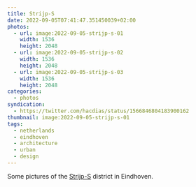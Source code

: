 ```yaml
---
title: Strijp-S
date: 2022-09-05T07:41:47.351450039+02:00
photos:
  - url: image:2022-09-05-strijp-s-01
    width: 1536
    height: 2048
  - url: image:2022-09-05-strijp-s-02
    width: 1536
    height: 2048
  - url: image:2022-09-05-strijp-s-03
    width: 1536
    height: 2048
categories:
  - photos
syndication:
  - https://twitter.com/hacdias/status/1566846804183900162
thumbnail: image:2022-09-05-strijp-s-01
tags:
  - netherlands
  - eindhoven
  - architecture
  - urban
  - design
---
```


Some pictures of the [Strijp-S](https://www.thisiseindhoven.com/en/see-and-do/dynamic-districts/strijp-s) district in Eindhoven.

<style>
.fg-2022-09-05-strijp-s {
  grid-template-columns: repeat(3, 1fr);
}
</style>
